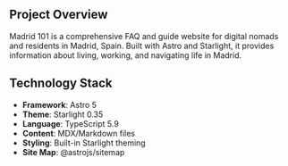 ## Project Overview

Madrid 101 is a comprehensive FAQ and guide website for digital nomads and residents in Madrid, Spain. Built with Astro and Starlight, it provides information about living, working, and navigating life in Madrid.

## Technology Stack

- **Framework**: Astro 5
- **Theme**: Starlight 0.35
- **Language**: TypeScript 5.9
- **Content**: MDX/Markdown files
- **Styling**: Built-in Starlight theming
- **Site Map**: @astrojs/sitemap
